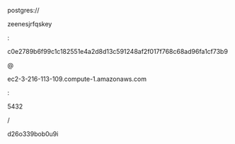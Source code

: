 postgres://

zeenesjrfqskey

:

c0e2789b6f99c1c182551e4a2d8d13c591248af2f017f768c68ad96fa1cf73b9

@

ec2-3-216-113-109.compute-1.amazonaws.com

:

5432

/

d26o339bob0u9i
